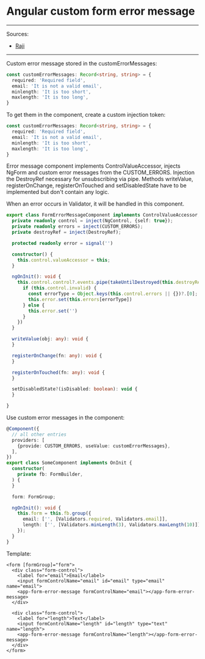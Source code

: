 # Angular custom form error message

---
Sources:
- [Raji](https://www.youtube.com/watch?v=m-FbTyir0IM&list=WL&index=11&t=1s)
---

Custom error message stored in the customErrorMessages:
```typescript
const customErrorMessages: Record<string, string> = {
  required: 'Required field',
  email: 'It is not a valid email',
  minlength: 'It is too short',
  maxlength: 'It is too long',
}
```

To get them in the component, create a custom injection token:
```typescript
const customErrorMessages: Record<string, string> = {
  required: 'Required field',
  email: 'It is not a valid email',
  minlength: 'It is too short',
  maxlength: 'It is too long',
}
```

Error message component implements ControlValueAccessor, injects NgForm and custom error messages from the CUSTOM_ERRORS. Injection the DestroyRef necessary for unsubscribing via pipe. Methods writeValue, registerOnChange, registerOnTouched and setDisabledState have to be implemented but don't contain any logic.

When an error occurs in Validator, it will be handled in this component.
```typescript
export class FormErrorMessageComponent implements ControlValueAccessor, OnInit {
  private readonly control = inject(NgControl, {self: true});
  private readonly errors = inject(CUSTOM_ERRORS);
  private destroyRef = inject(DestroyRef);

  protected readonly error = signal('')

  constructor() {
    this.control.valueAccessor = this;
  }

  ngOnInit(): void {
    this.control.control?.events.pipe(takeUntilDestroyed(this.destroyRef)).subscribe(() => {
      if (this.control.invalid) {
        const errorType = Object.keys(this.control.errors || {})?.[0];
        this.error.set(this.errors[errorType])
      } else {
        this.error.set('')
      }
    })
  }

  writeValue(obj: any): void {
  }

  registerOnChange(fn: any): void {
  }

  registerOnTouched(fn: any): void {
  }

  setDisabledState?(isDisabled: boolean): void {
  }

}
```

Use custom error messages in the component:
```typescript
@Component({
  // all other entries
  providers: [
    {provide: CUSTOM_ERRORS, useValue: customErrorMessages},
  ],
})
export class SomeComponent implements OnInit {
  constructor(
    private fb: FormBuilder,
  ) {
  }

  form: FormGroup;

  ngOnInit(): void {
    this.form = this.fb.group({
      email: ['', [Validators.required, Validators.email]],
      length: ['', [Validators.minLength(3), Validators.maxLength(10)]],
    });
  }
}
```

Template:
```angular2html
<form [formGroup]="form">
  <div class="form-control">
    <label for="email">Email</label>
    <input formControlName="email" id="email" type="email" name="email">
    <app-form-error-message formControlName="email"></app-form-error-message>
  </div>

  <div class="form-control">
    <label for="length">Text</label>
    <input formControlName="length" id="length" type="text" name="length">
    <app-form-error-message formControlName="length"></app-form-error-message>
  </div>
</form>
```
